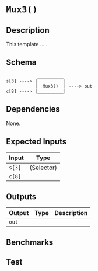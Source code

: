 # `Mux3()`

## Description

This template ... .

## Schema

```
            __________     
s[3] ----> |          |
           |  Mux3()  | ----> out
c[8] ----> |__________|     
```

## Dependencies

None.

## Expected Inputs

| Input           | Type           |
| -------------   | -------------  | 
| `s[3]`          | (Selector)     |
| `c[8]`       |                |


## Outputs

| Output        | Type           | Description     |
| ------------- | -------------  | ----------      | 
| `out`      |                |          |

## Benchmarks 

## Test